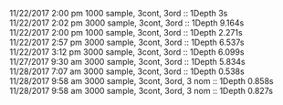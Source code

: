 11/22/2017 2:00 pm 1000 sample, 3cont, 3ord :: 1Depth 3s    
11/22/2017 2:02 pm 3000 sample, 3cont, 3ord :: 1Depth 9.164s    
11/22/2017 2:00 pm 1000 sample, 3cont, 3ord :: 1Depth 2.271s    
11/22/2017 2:57 pm 3000 sample, 3cont, 3ord :: 1Depth 6.537s         
11/22/2017 3:12 pm 3000 sample, 3cont, 3ord :: 1Depth 6.099s     
11/27/2017 9:30 am 3000 sample, 3cont, 3ord :: 1Depth 5.834s     
11/28/2017 7:07 am 3000 sample, 3cont, 3ord :: 1Depth 0.538s    
11/28/2017 9:58 am 3000 sample, 3cont, 3ord, 3 nom :: 1Depth 0.858s    
11/28/2017 9:58 am 3000 sample, 3cont, 3ord, 3 nom :: 1Depth 0.827s
